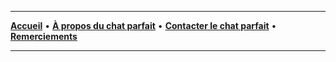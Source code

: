 ----
[**Accueil**](https://ines0501.github.io/ely/) • [**À propos du chat parfait**](./about) • [**Contacter le chat parfait**](./contact) • [**Remerciements**](./remerciements)

----
